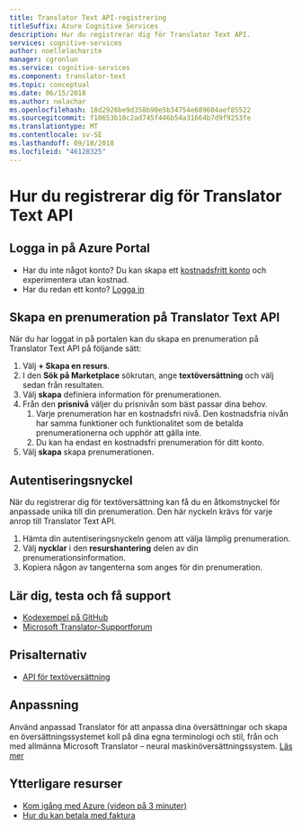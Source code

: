 ```yaml
---
title: Translator Text API-registrering
titleSuffix: Azure Cognitive Services
description: Hur du registrerar dig för Translator Text API.
services: cognitive-services
author: noellelacharite
manager: cgronlun
ms.service: cognitive-services
ms.component: translator-text
ms.topic: conceptual
ms.date: 06/15/2018
ms.author: nolachar
ms.openlocfilehash: 18d2926be9d358b90e5b34754e689604aef85522
ms.sourcegitcommit: f10653b10c2ad745f446b54a31664b7d9f9253fe
ms.translationtype: MT
ms.contentlocale: sv-SE
ms.lasthandoff: 09/18/2018
ms.locfileid: "46128325"
---
```

# <a name="how-to-sign-up-for-the-translator-text-api"></a>Hur du registrerar dig för Translator Text API

## <a name="sign-in-to-the-azure-portal"></a>Logga in på Azure Portal

- Har du inte något konto? Du kan skapa ett [kostnadsfritt konto](https://azure.microsoft.com/free/) och experimentera utan kostnad.
- Har du redan ett konto? [Logga in](https://ms.portal.azure.com/)

## <a name="create-a-subscription-to-the-translator-text-api"></a>Skapa en prenumeration på Translator Text API

När du har loggat in på portalen kan du skapa en prenumeration på Translator Text API på följande sätt:

1. Välj **+ Skapa en resurs**.
1. I den **Sök på Marketplace** sökrutan, ange **textöversättning** och välj sedan från resultaten.
1. Välj **skapa** definiera information för prenumerationen.
1. Från den **prisnivå** väljer du prisnivån som bäst passar dina behov.
    1. Varje prenumeration har en kostnadsfri nivå. Den kostnadsfria nivån har samma funktioner och funktionalitet som de betalda prenumerationerna och upphör att gälla inte.
    1. Du kan ha endast en kostnadsfri prenumeration för ditt konto.
1. Välj **skapa** skapa prenumerationen.

## <a name="authentication-key"></a>Autentiseringsnyckel

När du registrerar dig för textöversättning kan få du en åtkomstnyckel för anpassade unika till din prenumeration. Den här nyckeln krävs för varje anrop till Translator Text API.

1. Hämta din autentiseringsnyckeln genom att välja lämplig prenumeration.
1. Välj **nycklar** i den **resurshantering** delen av din prenumerationsinformation.
1. Kopiera någon av tangenterna som anges för din prenumeration.

## <a name="learn-test-and-get-support"></a>Lär dig, testa och få support

- [Kodexempel på GitHub](https://github.com/MicrosoftTranslator)
- [Microsoft Translator-Supportforum](http://www.aka.ms/TranslatorForum)

## <a name="pricing-options"></a>Prisalternativ

- [API för textöversättning](https://azure.microsoft.com/pricing/details/cognitive-services/translator-text-api/)

## <a name="customization"></a>Anpassning

Använd anpassad Translator för att anpassa dina översättningar och skapa en översättningssystemet koll på dina egna terminologi och stil, från och med allmänna Microsoft Translator – neural maskinöversättningssystem. [Läs mer](customization.md)

## <a name="additional-resources"></a>Ytterligare resurser

- [Kom igång med Azure (videon på 3 minuter)](https://azure.microsoft.com/get-started/?b=16.24)
- [Hur du kan betala med faktura](https://azure.microsoft.com/pricing/invoicing/)
